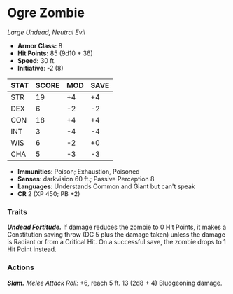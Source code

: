 # Ogre Zombie

*Large Undead, Neutral Evil*

- **Armor Class:** 8
- **Hit Points:** 85 (9d10 + 36)
- **Speed:** 30 ft.
- **Initiative**: -2 (8)

|STAT|SCORE|MOD|SAVE|
| --- | --- | --- | ---- |
| STR | 19 | +4 | +4 |
| DEX | 6 | -2 | -2 |
| CON | 18 | +4 | +4 |
| INT | 3 | -4 | -4 |
| WIS | 6 | -2 | +0 |
| CHA | 5 | -3 | -3 |

- **Immunities**: Poison; Exhaustion, Poisoned
- **Senses**: darkvision 60 ft.; Passive Perception 8
- **Languages**: Understands Common and Giant but can't speak
- **CR** 2 (XP 450; PB +2)

### Traits

***Undead Fortitude.*** If damage reduces the zombie to 0 Hit Points, it makes a Constitution saving throw (DC 5 plus the damage taken) unless the damage is Radiant or from a Critical Hit. On a successful save, the zombie drops to 1 Hit Point instead.


### Actions

***Slam.*** *Melee Attack Roll:* +6, reach 5 ft. 13 (2d8 + 4) Bludgeoning damage.

